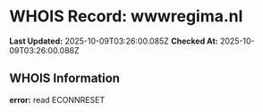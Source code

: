 # WHOIS Record: wwwregima.nl

**Last Updated:** 2025-10-09T03:26:00.085Z
**Checked At:** 2025-10-09T03:26:00.086Z

## WHOIS Information

**error:** read ECONNRESET

